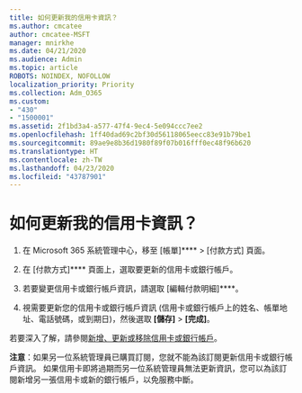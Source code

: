 ```yaml
---
title: 如何更新我的信用卡資訊？
ms.author: cmcatee
author: cmcatee-MSFT
manager: mnirkhe
ms.date: 04/21/2020
ms.audience: Admin
ms.topic: article
ROBOTS: NOINDEX, NOFOLLOW
localization_priority: Priority
ms.collection: Adm_O365
ms.custom:
- "430"
- "1500001"
ms.assetid: 2f1bd3a4-a577-47f4-9ec4-5e094ccc7ee2
ms.openlocfilehash: 1ff40dad69c2bf30d56118065eecc83e91b79be1
ms.sourcegitcommit: 89ae9e8b36d1980f89f07b016fff0ec48f96b620
ms.translationtype: HT
ms.contentlocale: zh-TW
ms.lasthandoff: 04/23/2020
ms.locfileid: "43787901"
---
```

# <a name="how-do-i-update-my-credit-card-information"></a>如何更新我的信用卡資訊？

1. 在 Microsoft 365 系統管理中心，移至 [帳單]**** \> [付款方式][](https://go.microsoft.com/fwlink/p/?linkid=842054) 頁面。

2. 在 [付款方式]**** 頁面上，選取要更新的信用卡或銀行帳戶。

3. 若要變更信用卡或銀行帳戶資訊，請選取 [編輯付款明細]****。

4. 視需要更新您的信用卡或銀行帳戶資訊 (信用卡或銀行帳戶上的姓名、帳單地址、電話號碼，或到期日)，然後選取 **[儲存]** > **[完成]**。

若要深入了解，請參閱[新增、更新或移除信用卡或銀行帳戶](https://docs.microsoft.com/office365/admin/subscriptions-and-billing/add-update-or-remove-credit-card-or-bank-account)。

**注意**：如果另一位系統管理員已購買訂閱，您就不能為該訂閱更新信用卡或銀行帳戶資訊。 如果信用卡即將過期而另一位系統管理員無法更新資訊，您可以為該訂閱新增另一張信用卡或新的銀行帳戶，以免服務中斷。
